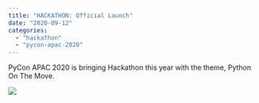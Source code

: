 ```yaml
---
title: "HACKATHON: Official Launch"
date: "2020-09-12"
categories:
  - "hackathon"
  - "pycon-apac-2020"
---
```


PyCon APAC 2020 is bringing Hackathon this year with the theme, Python On The Move.

![](/archived-images/12th-1330-200-hackathon-launch.png?w=1024)
